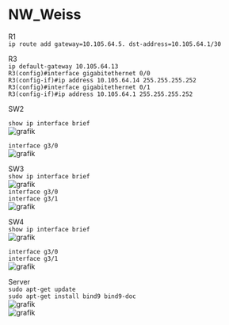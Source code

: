 # NW_Weiss

R1   
`ip route add gateway=10.105.64.5. dst-address=10.105.64.1/30`   

R3   
`ip default-gateway 10.105.64.13`   
`R3(config)#interface gigabitethernet 0/0`   
`R3(config-if)#ip address 10.105.64.14 255.255.255.252`   
`R3(config)#interface gigabitethernet 0/1`   
`R3(config-if)#ip address 10.105.64.1 255.255.255.252`   

SW2

`show ip interface brief`   
![grafik](https://user-images.githubusercontent.com/123244964/216193915-f1f12d43-0025-4790-ae9a-2620e183df42.png)   

`interface g3/0`   
![grafik](https://user-images.githubusercontent.com/123244964/216194975-e74e29aa-00d5-47d8-a6d7-10163fa3728f.png)   

SW3   
`show ip interface brief`   
![grafik](https://user-images.githubusercontent.com/123244964/216317866-544917e6-2254-4036-9803-1f1234208b5f.png)   
`interface g3/0`  
`interface g3/1`  
![grafik](https://user-images.githubusercontent.com/123244964/216318030-a435fd68-0c3d-40df-aeb6-e6369f4ab57e.png)   


SW4   
`show ip interface brief`   
![grafik](https://user-images.githubusercontent.com/123244964/216198659-a1812dba-eb21-4a1c-839a-73ca21d47913.png)   

`interface g3/0`   
`interface g3/1`   
![grafik](https://user-images.githubusercontent.com/123244964/216200504-826f7f08-7818-4329-8d08-49b7b5ca0626.png)   

Server   
`sudo apt-get update`   
`sudo apt-get install bind9 bind9-doc`   
![grafik](https://user-images.githubusercontent.com/123244964/216208932-703d383c-330e-4a88-a5ee-cd76e5559966.png)   
![grafik](https://user-images.githubusercontent.com/123244964/216209341-98cd5497-9e94-4694-8380-857682b2a22a.png)   


 

